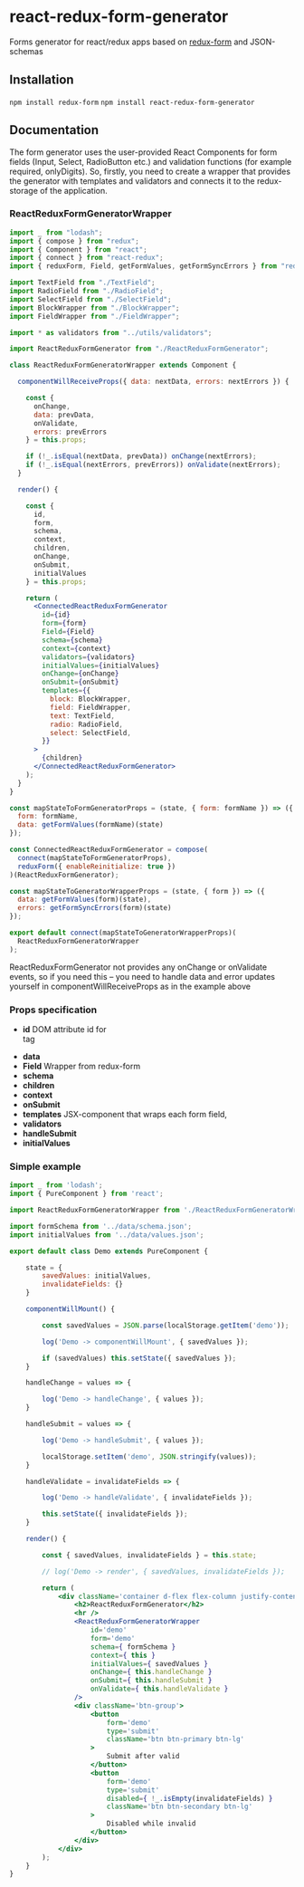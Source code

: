 # react-redux-form-generator
Forms generator for react/redux apps based on [redux-form](https://github.com/redux-form/redux-form) and JSON-schemas

## Installation

`npm install redux-form`
`npm install react-redux-form-generator`

## Documentation

The form generator uses the user-provided React Components for form fields (Input, Select, RadioButton etc.) and validation functions (for example required, onlyDigits). So, firstly, you need to create a wrapper that provides the generator with templates and validators and connects it to the redux-storage of the application.

### ReactReduxFormGeneratorWrapper

```jsx
import _ from "lodash";
import { compose } from "redux";
import { Component } from "react";
import { connect } from "react-redux";
import { reduxForm, Field, getFormValues, getFormSyncErrors } from "redux-form";

import TextField from "./TextField";
import RadioField from "./RadioField";
import SelectField from "./SelectField";
import BlockWrapper from "./BlockWrapper";
import FieldWrapper from "./FieldWrapper";

import * as validators from "../utils/validators";

import ReactReduxFormGenerator from "./ReactReduxFormGenerator";

class ReactReduxFormGeneratorWrapper extends Component {

  componentWillReceiveProps({ data: nextData, errors: nextErrors }) {

    const {
      onChange,
      data: prevData,
      onValidate,
      errors: prevErrors
    } = this.props;

    if (!_.isEqual(nextData, prevData)) onChange(nextErrors);
    if (!_.isEqual(nextErrors, prevErrors)) onValidate(nextErrors);
  }

  render() {

    const {
      id,
      form,
      schema,
      context,
      children,
      onChange,
      onSubmit,
      initialValues
    } = this.props;

    return (
      <ConnectedReactReduxFormGenerator
        id={id}
        form={form}
        Field={Field}
        schema={schema}
        context={context}
        validators={validators}
        initialValues={initialValues}
        onChange={onChange}
        onSubmit={onSubmit}
        templates={{
          block: BlockWrapper,
          field: FieldWrapper,
          text: TextField,
          radio: RadioField,
          select: SelectField,
        }}
      >
        {children}
      </ConnectedReactReduxFormGenerator>
    );
  }
}

const mapStateToFormGeneratorProps = (state, { form: formName }) => ({
  form: formName,
  data: getFormValues(formName)(state)
});

const ConnectedReactReduxFormGenerator = compose(
  connect(mapStateToFormGeneratorProps),
  reduxForm({ enableReinitialize: true })
)(ReactReduxFormGenerator);

const mapStateToGeneratorWrapperProps = (state, { form }) => ({
  data: getFormValues(form)(state),
  errors: getFormSyncErrors(form)(state)
});

export default connect(mapStateToGeneratorWrapperProps)(
  ReactReduxFormGeneratorWrapper
);
```

ReactReduxFormGenerator not provides any onChange or onValidate events,
so if you need this – you need to handle data and error updates yourself
in componentWillReceiveProps as in the example above

### Props specification
* **id** DOM attribute id for <form> tag
* **data**
* **Field** Wrapper from redux-form 
* **schema**
* **children**
* **context**
* **onSubmit**
* **templates** JSX-component that wraps each form field,
* **validators**
* **handleSubmit**
* **initialValues**

### Simple example

```jsx
import _ from 'lodash';
import { PureComponent } from 'react';

import ReactReduxFormGeneratorWrapper from './ReactReduxFormGeneratorWrapper';

import formSchema from '../data/schema.json';
import initialValues from '../data/values.json';

export default class Demo extends PureComponent {

	state = {
		savedValues: initialValues,
		invalidateFields: {}
	}

	componentWillMount() {

		const savedValues = JSON.parse(localStorage.getItem('demo'));

		log('Demo -> componentWillMount', { savedValues });

		if (savedValues) this.setState({ savedValues });
	}

	handleChange = values => {

		log('Demo -> handleChange', { values });
	}

	handleSubmit = values => {

		log('Demo -> handleSubmit', { values });

		localStorage.setItem('demo', JSON.stringify(values));
	}

	handleValidate = invalidateFields => {

		log('Demo -> handleValidate', { invalidateFields });

		this.setState({ invalidateFields });
	}

	render() {

		const { savedValues, invalidateFields } = this.state;

		// log('Demo -> render', { savedValues, invalidateFields });

		return (
			<div className='container d-flex flex-column justify-content-center h-100'>
				<h2>ReactReduxFormGenerator</h2>
				<hr />
				<ReactReduxFormGeneratorWrapper
					id='demo'
					form='demo'
					schema={ formSchema }
					context={ this }
					initialValues={ savedValues }
					onChange={ this.handleChange }
					onSubmit={ this.handleSubmit }
					onValidate={ this.handleValidate }
				/>
				<div className='btn-group'>
					<button
						form='demo'
						type='submit'
						className='btn btn-primary btn-lg'
					>
						Submit after valid
					</button>
					<button
						form='demo'
						type='submit'
						disabled={ !_.isEmpty(invalidateFields) }
						className='btn btn-secondary btn-lg'
					>
						Disabled while invalid
					</button>
				</div>
			</div>
		);
	}
}
```